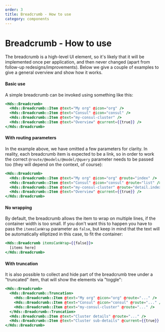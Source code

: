 ```yaml
---
order: 3
title: Breadcrumb - How to use
category: components
---
```


# Breadcrumb - How to use

The breadcrumb is a high-level UI element, so it's likely that it will be implemented once per application, and then never changed (apart from follow-up redesigns/improvements). Below we give a couple of examples to give a general overview and show how it works.

#### Basic use

A simple breadcrumb can be invoked using something like this:

```handlebars
<Hds::Breadcrumb>
  <Hds::Breadcrumb::Item @text="My org" @icon="org" />
  <Hds::Breadcrumb::Item @text="Consul" @icon="consul" />
  <Hds::Breadcrumb::Item @text="my-consul-cluster" />
  <Hds::Breadcrumb::Item @text="Overview" @current={{true}} />
</Hds::Breadcrumb>
```

#### With routing parameters

In the example above, we have omitted a few parameters for clarity. In reality, each breadcrumb item is expected to be a link, so in order to work the correct `@route/@models/@model/@query` parameter needs to be passed too (they will depend on the context, of course):

```handlebars
<Hds::Breadcrumb>
  <Hds::Breadcrumb::Item @text="My org" @icon="org" @route="index" />
  <Hds::Breadcrumb::Item @text="Consul" @icon="consul" @route="list" />
  <Hds::Breadcrumb::Item @text="my-consul-cluster" @route="detail.index" @model={{@cluster.id}} />
  <Hds::Breadcrumb::Item @text="Overview" @current={{true}} />
</Hds::Breadcrumb>
```

#### No wrapping

By default, the breadcrumb allows the item to wrap on multiple lines, if the container width is too small. If you don't want this to happen you have to pass the `itemsCanWrap` parameter as `false`, but keep in mind that the text will be automatically elliptized in this case, to fit the container:

```handlebars
<Hds::Breadcrumb itemsCanWrap={{false}}>
  [items here]
</Hds::Breadcrumb>
```

#### With truncation

It is also possible to collect and hide part of the breadcrumb tree under a "truncated" item, that will show the elements via "toggle":

```handlebars
<Hds::Breadcrumb>
  <Hds::Breadcrumb::Truncation>
    <Hds::Breadcrumb::Item @text="My org" @icon="org" @route="..." />
    <Hds::Breadcrumb::Item @text="Consul" @icon="consul" @route="..." />
    <Hds::Breadcrumb::Item @text="my-consul-cluster" @route="..." />
  </Hds::Breadcrumb::Truncation>
  <Hds::Breadcrumb::Item @text="Cluster details" @route="..." />
  <Hds::Breadcrumb::Item @text="Cluster sub-details" @current={{true}} />
</Hds::Breadcrumb>
```